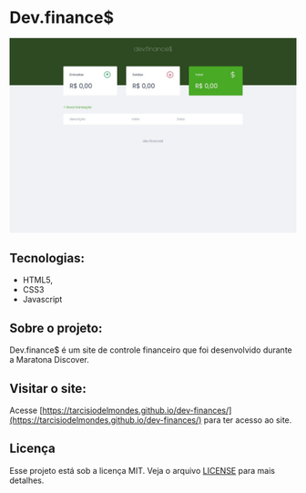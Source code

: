 # Dev.finance$

![Imagem do site Dev.finance](https://raw.githubusercontent.com/tarcisiodelmondes/dev-finances/master/screenshots/main.jpg)

## Tecnologias:

- HTML5,
- CSS3
- Javascript

## Sobre o projeto:

Dev.finance$ é um site de controle financeiro que foi desenvolvido durante a Maratona Discover.

## Visitar o site:

Acesse [https://tarcisiodelmondes.github.io/dev-finances/](https://tarcisiodelmondes.github.io/dev-finances/) para ter acesso ao site.

## Licença

Esse projeto está sob a licença MIT. Veja o arquivo [LICENSE](https://github.com/tarcisiodelmondes/dev-finances/blob/master/LICENSE) para mais detalhes.
